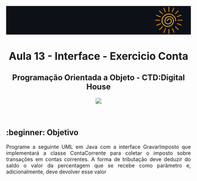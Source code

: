 <div align="center"><img src="https://github.com/lipollis/Imagens-Git/blob/main/banner_assinatura.svg" /></div>
 
<h1 align="center"> Aula 13 - Interface - Exercicio Conta </h1>
<h2 align="center"> Programação Orientada a Objeto - CTD:Digital House </h2>

<div align="center">
  <img src="https://cdn.jsdelivr.net/gh/devicons/devicon/icons/java/java-original-wordmark.svg" width="70px"/>
  <br>
  <br>
</div>  

<br>
<h2>:beginner: Objetivo</h2>

<p align="justify">Programe a seguinte UML em Java com a interface GravarImposto que implementará a
classe ContaCorrente para coletar o imposto sobre transações em contas correntes. A
forma de tributação deve deduzir do saldo o valor da percentagem que se recebe como
parâmetro e, adicionalmente, deve devolver esse valor</p>


